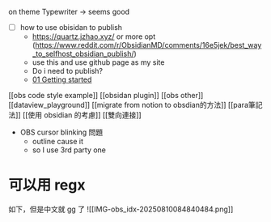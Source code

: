 


on theme
Typewriter -> seems good





- [ ] how to use obisidan to publish
	- https://quartz.jzhao.xyz/ or more opt (https://www.reddit.com/r/ObsidianMD/comments/16e5jek/best_way_to_selfhost_obsidian_publish/)
	- use this and use github page as my site
	- Do i need to publish?
	- [01 Getting started](https://dg-docs.ole.dev/getting-started/01-getting-started/)


[[obs code style example]]
[[obsidan plugin]]
[[obs other]]
[[dataview_playground]]
[[migrate from notion to obsdian的方法]]
[[para筆記法]]
[[使用 obsidian 的考慮]]
[[雙向連接]]



- OBS cursor blinking 問題 
	- outline cause it
	- so I use 3rd party one


# 可以用 regx

如下，但是中文就 gg 了
![[IMG-obs_idx-20250810084840484.png]]